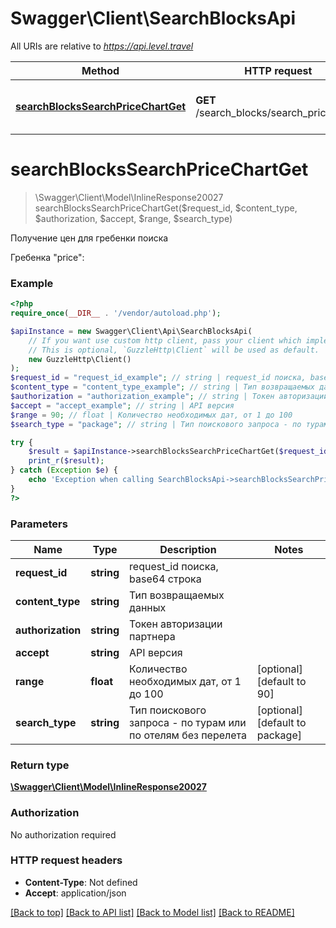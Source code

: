 # Swagger\Client\SearchBlocksApi

All URIs are relative to *https://api.level.travel*

Method | HTTP request | Description
------------- | ------------- | -------------
[**searchBlocksSearchPriceChartGet**](SearchBlocksApi.md#searchblockssearchpricechartget) | **GET** /search_blocks/search_price_chart | Получение цен для гребенки поиска

# **searchBlocksSearchPriceChartGet**
> \Swagger\Client\Model\InlineResponse20027 searchBlocksSearchPriceChartGet($request_id, $content_type, $authorization, $accept, $range, $search_type)

Получение цен для гребенки поиска

Гребенка \"price\":

### Example
```php
<?php
require_once(__DIR__ . '/vendor/autoload.php');

$apiInstance = new Swagger\Client\Api\SearchBlocksApi(
    // If you want use custom http client, pass your client which implements `GuzzleHttp\ClientInterface`.
    // This is optional, `GuzzleHttp\Client` will be used as default.
    new GuzzleHttp\Client()
);
$request_id = "request_id_example"; // string | request_id поиска, base64 строка
$content_type = "content_type_example"; // string | Тип возвращаемых данных
$authorization = "authorization_example"; // string | Токен авторизации партнера
$accept = "accept_example"; // string | API версия
$range = 90; // float | Количество необходимых дат, от 1 до 100
$search_type = "package"; // string | Тип поискового запроса - по турам или по отелям без перелета

try {
    $result = $apiInstance->searchBlocksSearchPriceChartGet($request_id, $content_type, $authorization, $accept, $range, $search_type);
    print_r($result);
} catch (Exception $e) {
    echo 'Exception when calling SearchBlocksApi->searchBlocksSearchPriceChartGet: ', $e->getMessage(), PHP_EOL;
}
?>
```

### Parameters

Name | Type | Description  | Notes
------------- | ------------- | ------------- | -------------
 **request_id** | **string**| request_id поиска, base64 строка |
 **content_type** | **string**| Тип возвращаемых данных |
 **authorization** | **string**| Токен авторизации партнера |
 **accept** | **string**| API версия |
 **range** | **float**| Количество необходимых дат, от 1 до 100 | [optional] [default to 90]
 **search_type** | **string**| Тип поискового запроса - по турам или по отелям без перелета | [optional] [default to package]

### Return type

[**\Swagger\Client\Model\InlineResponse20027**](../Model/InlineResponse20027.md)

### Authorization

No authorization required

### HTTP request headers

 - **Content-Type**: Not defined
 - **Accept**: application/json

[[Back to top]](#) [[Back to API list]](../../README.md#documentation-for-api-endpoints) [[Back to Model list]](../../README.md#documentation-for-models) [[Back to README]](../../README.md)

